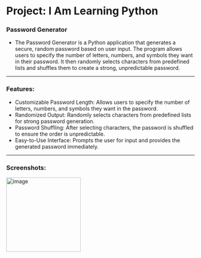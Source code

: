# Project: I Am Learning Python

### Password Generator

- The Password Generator is a Python application that generates a secure, random password based on user input. The program allows users to specify the number of letters, numbers, and symbols they want in their password. It then randomly selects characters from predefined lists and shuffles them to create a strong, unpredictable password.

---

### Features:

- Customizable Password Length: Allows users to specify the number of letters, numbers, and symbols they want in the password.
- Randomized Output: Randomly selects characters from predefined lists for strong password generation.
- Password Shuffling: After selecting characters, the password is shuffled to ensure the order is unpredictable.
- Easy-to-Use Interface: Prompts the user for input and provides the generated password immediately.

---

### Screenshots:

<img width="199" alt="image" src="https://github.com/user-attachments/assets/8ced0c8c-5525-4b68-bd3b-5d3c42496f72">
